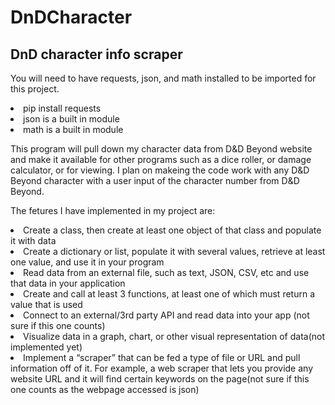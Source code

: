 # DnDCharacter
<h2>DnD character info scraper</h2>

<p>You will need to have requests, json, and math installed to be imported for this project.</p>
<p><li>pip install requests</li>
    <li>json is a built in module</li>
    <li>math is a built in module</li>


<p>This program will pull down my character data from D&D Beyond website and make it available for other programs 
    such as a dice roller, or damage calculator, or for viewing. I plan on makeing the code work with any D&D Beyond
    character with a user input of the character number from D&D Beyond.</p> 


<p>The fetures I have implemented in my project are:
    <li>Create a class, then create at least one object of that class and populate it with data</li>
    <li>Create a dictionary or list, populate it with several values, retrieve at least one value, and use it in your program</li>
    <li>Read data from an external file, such as text, JSON, CSV, etc and use that data in your application</li>
    <li>Create and call at least 3 functions, at least one of which must return a value that is used</li>
    <li>Connect to an external/3rd party API and read data into your app (not sure if this one counts)</li>
    <li>Visualize data in a graph, chart, or other visual representation of data(not implemented yet)</li>
    <li>Implement a “scraper” that can be fed a type of file or URL and pull information off of it. For example, a web scraper
        that lets you provide any website URL and it will find certain keywords on the page(not sure if this one counts as the webpage accessed is json)</li></p>
